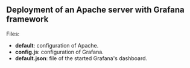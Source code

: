 ## Deployment of an Apache server with Grafana framework

Files: 

- **default**: configuration of Apache.
- **config.js**: configuration of Grafana.
- **default.json**: file of the started Grafana's dashboard.
